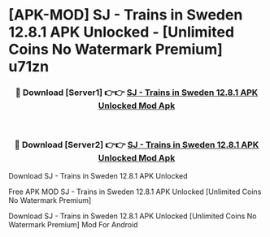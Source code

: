 # [APK-MOD] SJ - Trains in Sweden 12.8.1 APK Unlocked - [Unlimited Coins No Watermark Premium] u71zn



<div align="center">
<h3>🔴 Download [Server1] 👉👉 <a href="https://momento.my/?title=SJ_-_Trains_in_Sweden_12.8.1_APK_Unlocked">SJ - Trains in Sweden 12.8.1 APK Unlocked Mod Apk</a></h3><br>

<h3>🔴 Download [Server2] 👉👉 <a href="https://momento.my/?title=SJ_-_Trains_in_Sweden_12.8.1_APK_Unlocked">SJ - Trains in Sweden 12.8.1 APK Unlocked Mod Apk</a></h3>
</div>



Download SJ - Trains in Sweden 12.8.1 APK Unlocked 

Free APK MOD SJ - Trains in Sweden 12.8.1 APK Unlocked [Unlimited Coins No Watermark Premium]

Download SJ - Trains in Sweden 12.8.1 APK Unlocked [Unlimited Coins No Watermark Premium] Mod For Android
